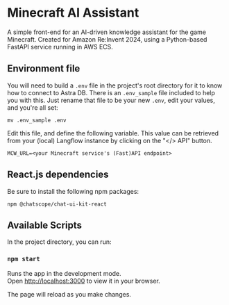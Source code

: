 # Minecraft AI Assistant

A simple front-end for an AI-driven knowledge assistant for the game Minecraft. Created for Amazon Re:Invent 2024, using a Python-based FastAPI service running in AWS ECS.

## Environment file

You will need to build a `.env` file in the project's root directory for it to know how to connect to Astra DB.  There is an `.env_sample` file included to help you with this.  Just rename that file to be your new `.env`, edit your values, and you're all set:

```
mv .env_sample .env
```

Edit this file, and define the following variable.  This value can be retrieved from your (local) Langflow instance by clicking on the "</> API" button.

```
MCW_URL=<your Minecraft service's (Fast)API endpoint>
```

## React.js dependencies

Be sure to install the following npm packages:

```
npm @chatscope/chat-ui-kit-react
```

## Available Scripts

In the project directory, you can run:

### `npm start`

Runs the app in the development mode.\
Open [http://localhost:3000](http://localhost:3000) to view it in your browser.

The page will reload as you make changes.
